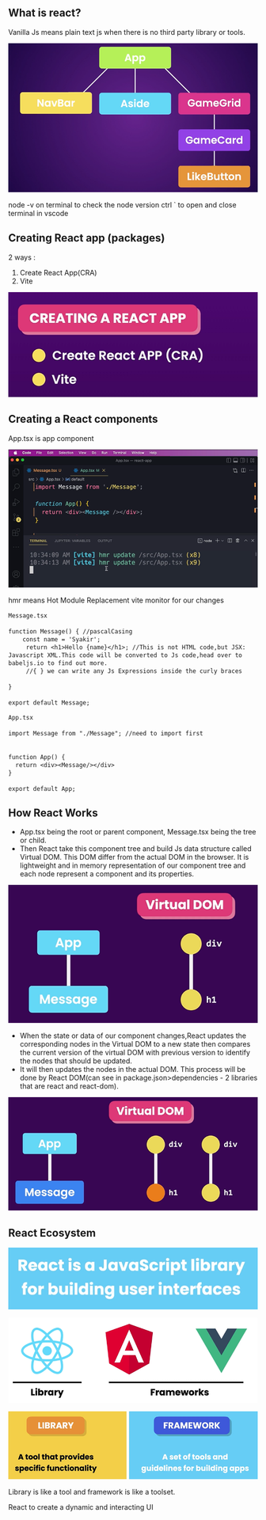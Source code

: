 ## What is react?

Vanilla Js means plain text js when there is no third party library or tools.

![Alt text](image.png)

node -v on terminal to check the node version
ctrl ` to open and close terminal in vscode

## Creating React app (packages)

2 ways :
1. Create React App(CRA)
2. Vite

![Alt text](image-1.png)

## Creating a React components
 App.tsx is app component

![Alt text](image-2.png)

hmr means Hot Module Replacement
vite monitor for our changes

```
Message.tsx

function Message() { //pascalCasing
    const name = 'Syakir';
     return <h1>Hello {name}</h1>; //This is not HTML code,but JSX: Javascript XML.This code will be converted to Js code,head over to babeljs.io to find out more.
     //{ } we can write any Js Expressions inside the curly braces

}

export default Message;
```

```
App.tsx

import Message from "./Message"; //need to import first


function App() {
  return <div><Message/></div>
}

export default App;

```

## How React Works
* App.tsx being the root or parent component, Message.tsx being the tree or child.
* Then React take this component tree and build Js data structure called Virtual DOM. This DOM differ from the actual DOM in the browser. It is lightweight and in memory representation of our component tree and each node represent a component and its properties.

![Alt text](image-3.png)

* When the state or data of our component changes,React updates the corresponding nodes in the Virtual DOM to a new state then compares the current version of the virtual DOM with previous version to identify the nodes that should be updated. 
* It will then updates the nodes in the actual DOM. This process will be done by React DOM(can see in package.json>dependencies - 2 libraries that are react and react-dom).

![Alt text](image-4.png)

## React Ecosystem

![Alt text](image-5.png)

![Alt text](image-6.png)

![Alt text](image-7.png)

Library is like a tool and framework is like a toolset.

React to create a dynamic and interacting UI







